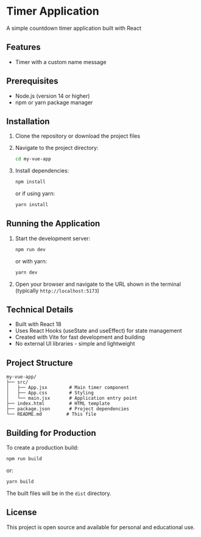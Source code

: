 # Timer Application

A simple countdown timer application built with React

## Features

- Timer with a custom name message

## Prerequisites

- Node.js (version 14 or higher)
- npm or yarn package manager

## Installation

1. Clone the repository or download the project files

2. Navigate to the project directory:
   ```bash
   cd my-vue-app
   ```

3. Install dependencies:
   ```bash
   npm install
   ```
   or if using yarn:
   ```bash
   yarn install
   ```

## Running the Application

1. Start the development server:
   ```bash
   npm run dev
   ```
   or with yarn:
   ```bash
   yarn dev
   ```

2. Open your browser and navigate to the URL shown in the terminal (typically `http://localhost:5173`)


## Technical Details

- Built with React 18
- Uses React Hooks (useState and useEffect) for state management
- Created with Vite for fast development and building
- No external UI libraries - simple and lightweight

## Project Structure

```
my-vue-app/
├── src/
│   ├── App.jsx        # Main timer component
│   ├── App.css        # Styling
│   └── main.jsx       # Application entry point
├── index.html         # HTML template
├── package.json       # Project dependencies
└── README.md         # This file
```

## Building for Production

To create a production build:

```bash
npm run build
```
or:
```bash
yarn build
```

The built files will be in the `dist` directory.

## License

This project is open source and available for personal and educational use.
